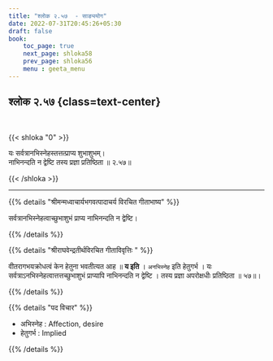 ```yaml
---
title: "श्लोक २.५७  - साङ्ययोग"
date: 2022-07-31T20:45:26+05:30
draft: false
book:
    toc_page: true
    next_page: shloka58
    prev_page: shloka56
    menu : geeta_menu
---
```




## श्लोक २.५७ {class=text-center}

<br/>

{{< shloka  "0"  >}}

यः सर्वत्रानभिस्नेहस्तत्तत्प्राप्य शुभाशुभम्।  
नाभिनन्दति न द्वेष्टि तस्य प्रज्ञा प्रतिष्ठिता ॥ २.५७॥

{{< /shloka >}}

---


{{% details "श्रीमन्मध्वाचार्यभगवत्पादाचर्य विरचित  गीताभाष्य" %}}

सर्वत्रानभिस्नेहत्वाच्छुभाशुभं प्राप्य नाभिनन्दति न द्वेष्टि।


{{% /details %}}



{{% details "श्रीराघवेन्द्रतीर्थविरचित गीताविवृत्तिः " %}}

वीतरागभयक्रोधत्वं केन हेतुना भवतीत्यत आह ॥ **य इति** । `अनभिस्नेह`
इति हेतुगर्भ । यः सर्वत्राऽनभिस्नेहत्वात्तत्तच्छुभाशुभं प्राप्यापि नाभिनन्दति
न द्वेष्टि । तस्य प्रज्ञा अपरोक्षधीः प्रतिष्ठिता ॥ ५७॥।

{{% /details %}}



{{% details "पद विचार" %}}

- अभिस्नेह : Affection, desire
- हेतुगर्भ : Implied

{{% /details %}}
